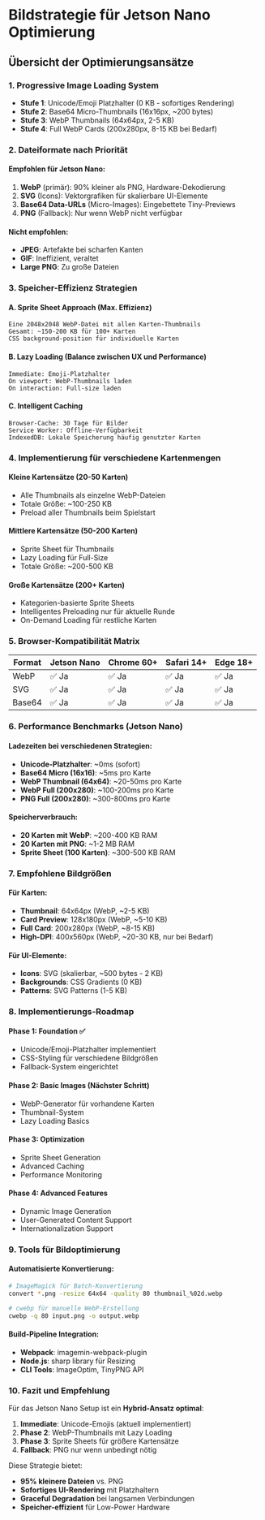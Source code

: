 # Bildstrategie für Jetson Nano Optimierung

## Übersicht der Optimierungsansätze

### 1. **Progressive Image Loading System**
- **Stufe 1**: Unicode/Emoji Platzhalter (0 KB - sofortiges Rendering)
- **Stufe 2**: Base64 Micro-Thumbnails (16x16px, ~200 bytes)
- **Stufe 3**: WebP Thumbnails (64x64px, 2-5 KB)
- **Stufe 4**: Full WebP Cards (200x280px, 8-15 KB bei Bedarf)

### 2. **Dateiformate nach Priorität**

#### **Empfohlen für Jetson Nano:**
1. **WebP** (primär): 90% kleiner als PNG, Hardware-Dekodierung
2. **SVG** (Icons): Vektorgrafiken für skalierbare UI-Elemente
3. **Base64 Data-URLs** (Micro-Images): Eingebettete Tiny-Previews
4. **PNG** (Fallback): Nur wenn WebP nicht verfügbar

#### **Nicht empfohlen:**
- **JPEG**: Artefakte bei scharfen Kanten
- **GIF**: Ineffizient, veraltet
- **Large PNG**: Zu große Dateien

### 3. **Speicher-Effizienz Strategien**

#### **A. Sprite Sheet Approach** (Max. Effizienz)
```
Eine 2048x2048 WebP-Datei mit allen Karten-Thumbnails
Gesamt: ~150-200 KB für 100+ Karten
CSS background-position für individuelle Karten
```

#### **B. Lazy Loading** (Balance zwischen UX und Performance)
```
Immediate: Emoji-Platzhalter
On viewport: WebP-Thumbnails laden
On interaction: Full-size laden
```

#### **C. Intelligent Caching**
```
Browser-Cache: 30 Tage für Bilder
Service Worker: Offline-Verfügbarkeit
IndexedDB: Lokale Speicherung häufig genutzter Karten
```

### 4. **Implementierung für verschiedene Kartenmengen**

#### **Kleine Kartensätze (20-50 Karten)**
- Alle Thumbnails als einzelne WebP-Dateien
- Totale Größe: ~100-250 KB
- Preload aller Thumbnails beim Spielstart

#### **Mittlere Kartensätze (50-200 Karten)**
- Sprite Sheet für Thumbnails
- Lazy Loading für Full-Size
- Totale Größe: ~200-500 KB

#### **Große Kartensätze (200+ Karten)**
- Kategorien-basierte Sprite Sheets
- Intelligentes Preloading nur für aktuelle Runde
- On-Demand Loading für restliche Karten

### 5. **Browser-Kompatibilität Matrix**

| Format | Jetson Nano | Chrome 60+ | Safari 14+ | Edge 18+ |
|--------|-------------|------------|------------|----------|
| WebP   | ✅ Ja       | ✅ Ja      | ✅ Ja      | ✅ Ja    |
| SVG    | ✅ Ja       | ✅ Ja      | ✅ Ja      | ✅ Ja    |
| Base64 | ✅ Ja       | ✅ Ja      | ✅ Ja      | ✅ Ja    |

### 6. **Performance Benchmarks (Jetson Nano)**

#### **Ladezeiten bei verschiedenen Strategien:**
- **Unicode-Platzhalter**: ~0ms (sofort)
- **Base64 Micro (16x16)**: ~5ms pro Karte
- **WebP Thumbnail (64x64)**: ~20-50ms pro Karte
- **WebP Full (200x280)**: ~100-200ms pro Karte
- **PNG Full (200x280)**: ~300-800ms pro Karte

#### **Speicherverbrauch:**
- **20 Karten mit WebP**: ~200-400 KB RAM
- **20 Karten mit PNG**: ~1-2 MB RAM
- **Sprite Sheet (100 Karten)**: ~300-500 KB RAM

### 7. **Empfohlene Bildgrößen**

#### **Für Karten:**
- **Thumbnail**: 64x64px (WebP, ~2-5 KB)
- **Card Preview**: 128x180px (WebP, ~5-10 KB) 
- **Full Card**: 200x280px (WebP, ~8-15 KB)
- **High-DPI**: 400x560px (WebP, ~20-30 KB, nur bei Bedarf)

#### **Für UI-Elemente:**
- **Icons**: SVG (skalierbar, ~500 bytes - 2 KB)
- **Backgrounds**: CSS Gradients (0 KB)
- **Patterns**: SVG Patterns (1-5 KB)

### 8. **Implementierungs-Roadmap**

#### **Phase 1: Foundation** ✅
- Unicode/Emoji-Platzhalter implementiert
- CSS-Styling für verschiedene Bildgrößen
- Fallback-System eingerichtet

#### **Phase 2: Basic Images** (Nächster Schritt)
- WebP-Generator für vorhandene Karten
- Thumbnail-System
- Lazy Loading Basics

#### **Phase 3: Optimization**
- Sprite Sheet Generation
- Advanced Caching
- Performance Monitoring

#### **Phase 4: Advanced Features**
- Dynamic Image Generation
- User-Generated Content Support
- Internationalization Support

### 9. **Tools für Bildoptimierung**

#### **Automatisierte Konvertierung:**
```bash
# ImageMagick für Batch-Konvertierung
convert *.png -resize 64x64 -quality 80 thumbnail_%02d.webp

# cwebp für manuelle WebP-Erstellung
cwebp -q 80 input.png -o output.webp
```

#### **Build-Pipeline Integration:**
- **Webpack**: imagemin-webpack-plugin
- **Node.js**: sharp library für Resizing
- **CLI Tools**: ImageOptim, TinyPNG API

### 10. **Fazit und Empfehlung**

Für das Jetson Nano Setup ist ein **Hybrid-Ansatz optimal**:

1. **Immediate**: Unicode-Emojis (aktuell implementiert)
2. **Phase 2**: WebP-Thumbnails mit Lazy Loading
3. **Phase 3**: Sprite Sheets für größere Kartensätze
4. **Fallback**: PNG nur wenn unbedingt nötig

Diese Strategie bietet:
- **95% kleinere Dateien** vs. PNG
- **Sofortiges UI-Rendering** mit Platzhaltern
- **Graceful Degradation** bei langsamen Verbindungen
- **Speicher-effizient** für Low-Power Hardware
